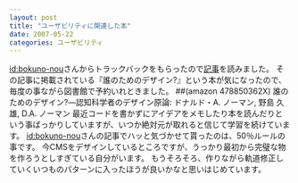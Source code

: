 ```yaml
---
layout: post
title: "ユーザビリティに関連した本"
date: 2007-05-22
categories: ユーザビリティ
---
```

[id:bokuno-nou](http://d.hatena.ne.jp/bokuno-nou/about)さんからトラックバックをもらったので[記事](http://d.hatena.ne.jp/bokuno-nou/20070515)を読みました。
その記事に掲載されている『誰のためのデザイン?』という本が気になったので、毎度の事ながら図書館で予約いれときました。
##(amazon 478850362X) 誰のためのデザイン?―認知科学者のデザイン原論: ドナルド・A. ノーマン, 野島 久雄, D.A. ノーマン
最近コードを書かずにアイデアをメモしたり本を読んだりという事ばっかりしていますが、いつか絶対元が取れると信じて学習を続けています。
[id:bokuno-nou](http://d.hatena.ne.jp/bokuno-nou/about)さんの記事でハッと気づかせて貰ったのは、50％ルールの事です。
今CMSをデザインしているところですが、うっかり最初から完璧な物を作ろうとしすぎている自分がいます。
もうそろそろ、作りながら軌道修正していくいつものパターンに入ったほうが良いかなと思いはじめています。
